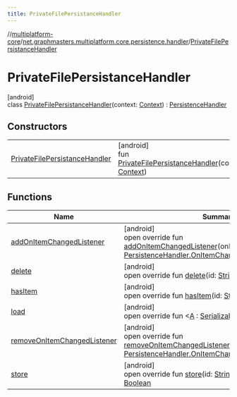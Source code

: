 ```yaml
---
title: PrivateFilePersistanceHandler
---
```

//[multiplatform-core](../../../index.html)/[net.graphmasters.multiplatform.core.persistence.handler](../index.html)/[PrivateFilePersistanceHandler](index.html)



# PrivateFilePersistanceHandler



[android]\
class [PrivateFilePersistanceHandler](index.html)(context: [Context](https://developer.android.com/reference/kotlin/android/content/Context.html)) : [PersistenceHandler](../../net.graphmasters.multiplatform.core.persistence/-persistence-handler/index.html)



## Constructors


| | |
|---|---|
| [PrivateFilePersistanceHandler](-private-file-persistance-handler.html) | [android]<br>fun [PrivateFilePersistanceHandler](-private-file-persistance-handler.html)(context: [Context](https://developer.android.com/reference/kotlin/android/content/Context.html)) |


## Functions


| Name | Summary |
|---|---|
| [addOnItemChangedListener](add-on-item-changed-listener.html) | [android]<br>open override fun [addOnItemChangedListener](add-on-item-changed-listener.html)(onItemChangedListener: [PersistenceHandler.OnItemChangedListener](../../net.graphmasters.multiplatform.core.persistence/-persistence-handler/-on-item-changed-listener/index.html)) |
| [delete](delete.html) | [android]<br>open override fun [delete](delete.html)(id: [String](https://kotlinlang.org/api/latest/jvm/stdlib/kotlin/-string/index.html)) |
| [hasItem](has-item.html) | [android]<br>open override fun [hasItem](has-item.html)(id: [String](https://kotlinlang.org/api/latest/jvm/stdlib/kotlin/-string/index.html)): [Boolean](https://kotlinlang.org/api/latest/jvm/stdlib/kotlin/-boolean/index.html) |
| [load](load.html) | [android]<br>open override fun &lt;[A](load.html) : [Serializable](https://developer.android.com/reference/kotlin/java/io/Serializable.html)&gt; [load](load.html)(id: [String](https://kotlinlang.org/api/latest/jvm/stdlib/kotlin/-string/index.html)): [A](load.html)? |
| [removeOnItemChangedListener](remove-on-item-changed-listener.html) | [android]<br>open override fun [removeOnItemChangedListener](remove-on-item-changed-listener.html)(onItemChangedListener: [PersistenceHandler.OnItemChangedListener](../../net.graphmasters.multiplatform.core.persistence/-persistence-handler/-on-item-changed-listener/index.html)) |
| [store](store.html) | [android]<br>open override fun [store](store.html)(id: [String](https://kotlinlang.org/api/latest/jvm/stdlib/kotlin/-string/index.html), item: [Serializable](https://developer.android.com/reference/kotlin/java/io/Serializable.html)): [Boolean](https://kotlinlang.org/api/latest/jvm/stdlib/kotlin/-boolean/index.html) |

